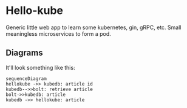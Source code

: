 # Hello-kube

Generic little web app to learn some kubernetes, gin, gRPC, etc. Small meaningless microservices to form a pod.

## Diagrams

It'll look something like this:

```mermaid
sequenceDiagram
hellokube ->> kubedb: article id
kubedb-->>bolt: retrieve article
bolt->>kubedb: article
kubedb ->> hellokube: article
```